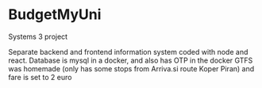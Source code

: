 # BudgetMyUni

Systems 3 project

Separate backend and frontend information system coded with node and react.
Database is mysql in a docker, and also has OTP in the docker
GTFS was homemade (only has some stops from Arriva.si route Koper Piran) and fare is set to 2 euro

